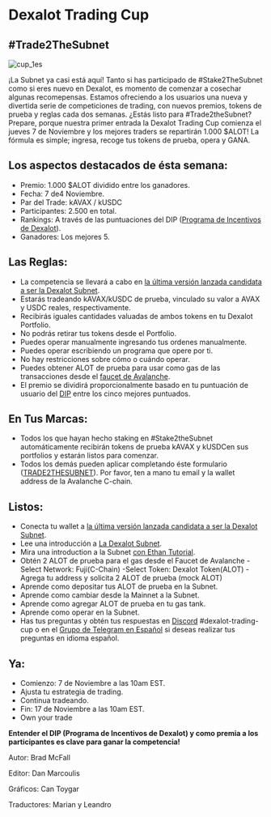 # Dexalot Trading Cup
## #Trade2TheSubnet

![cup_1es](/images/cup_es/cup_1es.png)

¡La Subnet ya casi está aquí! Tanto si has participado de #Stake2TheSubnet como si eres nuevo en Dexalot, es momento de comenzar a cosechar algunas recomepensas. Estamos ofreciendo a los usuarios una nueva y divertida serie de competiciones de trading, con nuevos premios, tokens de prueba y reglas cada dos semanas. ¿Estás listo para #Trade2theSubnet? Prepare, porque nuestra primer entrada la Dexalot Trading Cup comienza el jueves 7 de Noviembre y los mejores traders se repartirán 1.000 $ALOT! La fórmula es simple; ingresa, recoge tus tokens de prueba, opera y GANA.

## Los aspectos destacados de ésta semana:

* Premio: 1.000 $ALOT dividido entre los ganadores.
* Fecha: 7 de4 Noviembre.
* Par del Trade: kAVAX / kUSDC
* Participantes: 2.500 en total.
* Rankings: A través de las puntuaciones del DIP ([Programa de Incentivos de Dexalot](https://medium.com/dexalot/el-programa-de-incentivos-de-dexalot-e238774f1c61)).
* Ganadores: Los mejores 5.
## Las Reglas:

* La competencia se llevará a cabo en [la última versión lanzada candidata a ser la Dexalot Subnet](https://app.dexalot-test.com/trade).
* Estarás tradeando kAVAX/kUSDC de prueba, vinculado su valor a AVAX y USDC reales, respectivamente.
* Recibirás iguales cantidades valuadas de ambos tokens en tu Dexalot Portfolio.
* No podrás retirar tus tokens desde el Portfolio.
* Puedes operar manualmente ingresando tus ordenes manualmente.
* Puedes operar escribiendo un programa que opere por ti.
* No hay restricciones sobre cómo o cuándo operar.
* Puedes obtener ALOT de prueba para usar como gas de las transacciones desde el [faucet de Avalanche](https://faucet.avax.network/).
* El premio se dividirá proporcionalmente basado en tu puntuación de usuario del [DIP](https://medium.com/dexalot/el-programa-de-incentivos-de-dexalot-e238774f1c61) entre los cinco mejores puntuados.
## En Tus Marcas:

* Todos los que hayan hecho staking en #Stake2theSubnet automáticamente recibirán tokens de prueba kAVAX y kUSDCen sus portfolios y estarán listos para comenzar.
* Todos los demás pueden aplicar completando éste formulario ([TRADE2THESUBNET](https://www.typeform.com/private-typeform/?utm_source=typeform.com-19714821-business&utm_medium=typeform&utm_content=typeform-private&utm_campaign=uKsTJwiX)). Por favor, ten a mano tu email y la wallet address de la Avalanche C-chain.
## Listos:

* Conecta tu wallet a [la última versión lanzada candidata a ser la Dexalot Subnet](https://app.dexalot-test.com/trade).
* Lee una introducción a [La Dexalot Subnet](https://medium.com/dexalot/la-dexalot-subnet-4abceb5d5129).
* Mira una introduction a la Subnet [con Ethan Tutorial](https://www.youtube.com/watch?v=vRvaswPuMNg).
* Obtén 2 ALOT de prueba para el gas desde el Faucet de Avalanche
    -Select Network: Fuji(C-Chain)
    -Select Token: Dexalot Token(ALOT)
    -Agrega tu address y solicita 2 ALOT de prueba (mock ALOT)
* Aprende como depositar tus ALOT de prueba en la Subnet.
* Aprende como cambiar desde la Mainnet a la Subnet.
* Aprende como agregar ALOT de prueba en tu gas tank.
* Aprende como operar en la Subnet.
* Has tus preguntas y obtén tus respuestas en [Discord](https://discord.com/invite/dexalot) #dexalot-trading-cup o en el [Grupo de Telegram en Español](https://t.me/dexalot_es) si deseas realizar tus preguntas en idioma español.
## Ya:

* Comienzo: 7 de Noviembre a las 10am EST.
* Ajusta tu estrategia de trading.
* Continua tradeando.
* Fin: 17 de Noviembre a las 10am EST.
* Own your trade

**Entender el DIP (Programa de Incentivos de Dexalot) y como premia a los participantes es clave para ganar la competencia!**

Autor: Brad McFall

Editor: Dan Marcoulis

Gráficos: Can Toygar

Traductores: Marian y Leandro
